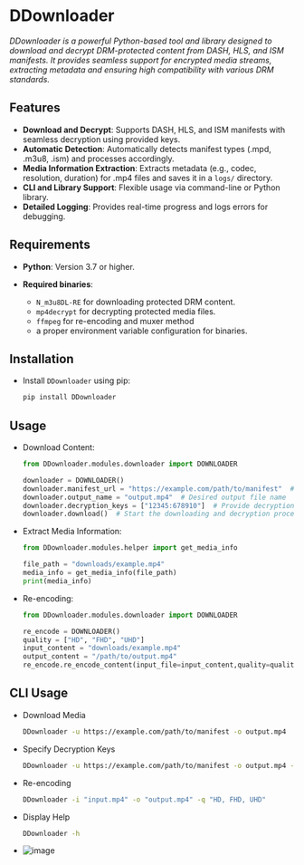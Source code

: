 # DDownloader
_DDownloader is a powerful Python-based tool and library designed to download and decrypt DRM-protected content from DASH, HLS, and ISM manifests. It provides seamless support for encrypted media streams, extracting metadata and ensuring high compatibility with various DRM standards._

## Features
- **Download and Decrypt**: Supports DASH, HLS, and ISM manifests with seamless decryption using provided keys.
- **Automatic Detection**: Automatically detects manifest types (.mpd, .m3u8, .ism) and processes accordingly.
- **Media Information Extraction**: Extracts metadata (e.g., codec, resolution, duration) for .mp4 files and saves it in a `logs/` directory.
- **CLI and Library Support**: Flexible usage via command-line or Python library.
- **Detailed Logging**: Provides real-time progress and logs errors for debugging.

## Requirements

- **Python**: Version 3.7 or higher.
- **Required binaries**:
  
    - `N_m3u8DL-RE` for downloading protected DRM content.
    - `mp4decrypt` for decrypting protected media files.
    - `ffmpeg` for re-encoding and muxer method
    - a proper environment variable configuration for binaries.

##  Installation
- Install `DDownloader` using pip:
  
	```bash
	pip install DDownloader
	```

##  Usage
- Download Content:
  
	```python
	from DDownloader.modules.downloader import DOWNLOADER

	downloader = DOWNLOADER()
	downloader.manifest_url = "https://example.com/path/to/manifest"  # DASH, HLS, or ISM manifest URL
	downloader.output_name = "output.mp4"  # Desired output file name
	downloader.decryption_keys = ["12345:678910"]  # Provide decryption keys if needed
	downloader.download()  # Start the downloading and decryption process
	```
 
- Extract Media Information:
  
	```python
	from DDownloader.modules.helper import get_media_info

	file_path = "downloads/example.mp4"
	media_info = get_media_info(file_path)
	print(media_info)
	```

- Re-encoding:

	```python
	from DDownloader.modules.downloader import DOWNLOADER

 	re_encode = DOWNLOADER()
	quality = ["HD", "FHD", "UHD"]
	input_content = "downloads/example.mp4"
	output_content = "/path/to/output.mp4"
 	re_encode.re_encode_content(input_file=input_content,quality=quality,codec="libx265",crf=20,preset="medium")
	```
  
## CLI Usage
- Download Media
  
	```bash
	DDownloader -u https://example.com/path/to/manifest -o output.mp4
	```
 
- Specify Decryption Keys
  
	```bash
	DDownloader -u https://example.com/path/to/manifest -o output.mp4 -k 12345:678910
	```

- Re-encoding

	```bash
 	DDownloader -i "input.mp4" -o "output.mp4" -q "HD, FHD, UHD"
 	```


- Display Help
  
	```bash
	DDownloader -h
	```

- ![image](https://github.com/user-attachments/assets/8c73a79e-fcac-4bde-a07c-5628db0d19df)
